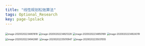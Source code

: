 ```yaml
---
title: "线性规划松弛算法"
tags: Optional_Research
key: page-lpslack
---
```




<!--more-->

<img src="../../../assets/images/image-20200202234801818.png" alt="image-20200202234801818" style="zoom:50%;" />

<img src="../../../assets/images/image-20200202234821228.png" alt="image-20200202234821228" style="zoom:50%;" />

<img src="../../../assets/images/image-20200202234850169.png" alt="image-20200202234850169" style="zoom:50%;" />

<img src="../../../assets/images/image-20200202234924319.png" alt="image-20200202234924319" style="zoom:50%;" />

<img src="../../../assets/images/image-20200202234942861.png" alt="image-20200202234942861" style="zoom:50%;" />

<img src="../../../assets/images/image-20200202235010947.png" alt="image-20200202235010947" style="zoom:50%;" />

<img src="../../../assets/images/image-20200202235031555.png" alt="image-20200202235031555" style="zoom:50%;" />
